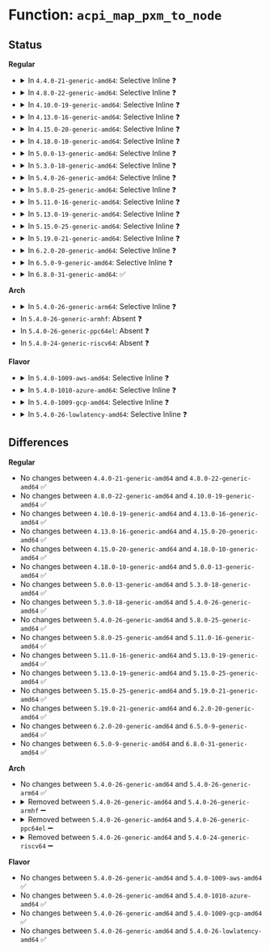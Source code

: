 # Function: <code>acpi_map_pxm_to_node</code>

## Status
<b>Regular</b>
<ul>
<li>
<details>
<summary>In <code>4.4.0-21-generic-amd64</code>: Selective Inline ❓</summary>

```c
int acpi_map_pxm_to_node(int pxm)
```

```json
{
  "name": "acpi_map_pxm_to_node",
  "collision_type": "Unique Global",
  "inline_type": "Selective",
  "funcs": [
    {
      "addr": 18446744071583609109,
      "name": "acpi_map_pxm_to_node",
      "external": true,
      "loc": "drivers/acpi/numa.c:69",
      "file": "drivers/acpi/numa.c",
      "inline": "not declared, inlined",
      "caller_inline": [],
      "caller_func": [
        "arch/x86/mm/srat.c:acpi_numa_x2apic_affinity_init",
        "arch/x86/mm/srat.c:acpi_numa_processor_affinity_init",
        "arch/x86/mm/srat.c:acpi_numa_memory_affinity_init",
        "drivers/acpi/numa.c:acpi_map_pxm_to_online_node",
        "drivers/acpi/numa.c:acpi_get_node",
        "drivers/iommu/dmar.c:dmar_parse_one_rhsa"
      ]
    }
  ],
  "symbols": [
    {
      "addr": 18446744071583609109,
      "name": "acpi_map_pxm_to_node",
      "section": ".text",
      "bind": "STB_GLOBAL",
      "size": 160
    }
  ]
}
```
</details>
</li>
<li>
<details>
<summary>In <code>4.8.0-22-generic-amd64</code>: Selective Inline ❓</summary>

```c
int acpi_map_pxm_to_node(int pxm)
```

```json
{
  "name": "acpi_map_pxm_to_node",
  "collision_type": "Unique Global",
  "inline_type": "Selective",
  "funcs": [
    {
      "addr": 18446744071583932239,
      "name": "acpi_map_pxm_to_node",
      "external": true,
      "loc": "drivers/acpi/numa.c:69",
      "file": "drivers/acpi/numa.c",
      "inline": "not declared, inlined",
      "caller_inline": [],
      "caller_func": [
        "arch/x86/mm/srat.c:acpi_numa_processor_affinity_init",
        "arch/x86/mm/srat.c:acpi_numa_x2apic_affinity_init",
        "drivers/acpi/numa.c:acpi_get_node",
        "drivers/acpi/numa.c:acpi_numa_memory_affinity_init",
        "drivers/acpi/numa.c:acpi_map_pxm_to_online_node",
        "drivers/iommu/dmar.c:dmar_parse_one_rhsa"
      ]
    }
  ],
  "symbols": [
    {
      "addr": 18446744071583932239,
      "name": "acpi_map_pxm_to_node",
      "section": ".text",
      "bind": "STB_GLOBAL",
      "size": 158
    }
  ]
}
```
</details>
</li>
<li>
<details>
<summary>In <code>4.10.0-19-generic-amd64</code>: Selective Inline ❓</summary>

```c
int acpi_map_pxm_to_node(int pxm)
```

```json
{
  "name": "acpi_map_pxm_to_node",
  "collision_type": "Unique Global",
  "inline_type": "Selective",
  "funcs": [
    {
      "addr": 18446744071584073723,
      "name": "acpi_map_pxm_to_node",
      "external": true,
      "loc": "drivers/acpi/numa.c:69",
      "file": "drivers/acpi/numa.c",
      "inline": "not declared, inlined",
      "caller_inline": [],
      "caller_func": [
        "arch/x86/mm/srat.c:acpi_numa_processor_affinity_init",
        "arch/x86/mm/srat.c:acpi_numa_x2apic_affinity_init",
        "drivers/acpi/numa.c:acpi_get_node",
        "drivers/acpi/numa.c:acpi_numa_memory_affinity_init",
        "drivers/acpi/numa.c:acpi_map_pxm_to_online_node",
        "drivers/iommu/dmar.c:dmar_parse_one_rhsa"
      ]
    }
  ],
  "symbols": [
    {
      "addr": 18446744071584073723,
      "name": "acpi_map_pxm_to_node",
      "section": ".text",
      "bind": "STB_GLOBAL",
      "size": 181
    }
  ]
}
```
</details>
</li>
<li>
<details>
<summary>In <code>4.13.0-16-generic-amd64</code>: Selective Inline ❓</summary>

```c
int acpi_map_pxm_to_node(int pxm)
```

```json
{
  "name": "acpi_map_pxm_to_node",
  "collision_type": "Unique Global",
  "inline_type": "Selective",
  "funcs": [
    {
      "addr": 18446744071584140128,
      "name": "acpi_map_pxm_to_node",
      "external": true,
      "loc": "drivers/acpi/numa.c:69",
      "file": "drivers/acpi/numa.c",
      "inline": "not declared, inlined",
      "caller_inline": [],
      "caller_func": [
        "arch/x86/mm/srat.c:acpi_numa_processor_affinity_init",
        "arch/x86/mm/srat.c:acpi_numa_x2apic_affinity_init",
        "drivers/acpi/numa.c:acpi_get_node",
        "drivers/acpi/numa.c:acpi_numa_memory_affinity_init",
        "drivers/acpi/numa.c:acpi_map_pxm_to_online_node",
        "drivers/iommu/dmar.c:dmar_parse_one_rhsa"
      ]
    }
  ],
  "symbols": [
    {
      "addr": 18446744071584140128,
      "name": "acpi_map_pxm_to_node",
      "section": ".text",
      "bind": "STB_GLOBAL",
      "size": 196
    }
  ]
}
```
</details>
</li>
<li>
<details>
<summary>In <code>4.15.0-20-generic-amd64</code>: Selective Inline ❓</summary>

```c
int acpi_map_pxm_to_node(int pxm)
```

```json
{
  "name": "acpi_map_pxm_to_node",
  "collision_type": "Unique Global",
  "inline_type": "Selective",
  "funcs": [
    {
      "addr": 18446744071584414400,
      "name": "acpi_map_pxm_to_node",
      "external": true,
      "loc": "drivers/acpi/numa.c:69",
      "file": "drivers/acpi/numa.c",
      "inline": "not declared, inlined",
      "caller_inline": [],
      "caller_func": [
        "arch/x86/mm/srat.c:acpi_numa_processor_affinity_init",
        "arch/x86/mm/srat.c:acpi_numa_x2apic_affinity_init",
        "drivers/acpi/numa.c:acpi_get_node",
        "drivers/acpi/numa.c:acpi_numa_memory_affinity_init",
        "drivers/acpi/numa.c:acpi_map_pxm_to_online_node",
        "drivers/iommu/dmar.c:dmar_parse_one_rhsa"
      ]
    }
  ],
  "symbols": [
    {
      "addr": 18446744071584414400,
      "name": "acpi_map_pxm_to_node",
      "section": ".text",
      "bind": "STB_GLOBAL",
      "size": 196
    }
  ]
}
```
</details>
</li>
<li>
<details>
<summary>In <code>4.18.0-10-generic-amd64</code>: Selective Inline ❓</summary>

```c
int acpi_map_pxm_to_node(int pxm)
```

```json
{
  "name": "acpi_map_pxm_to_node",
  "collision_type": "Unique Global",
  "inline_type": "Selective",
  "funcs": [
    {
      "addr": 18446744071584637792,
      "name": "acpi_map_pxm_to_node",
      "external": true,
      "loc": "drivers/acpi/numa.c:69",
      "file": "drivers/acpi/numa.c",
      "inline": "not declared, inlined",
      "caller_inline": [],
      "caller_func": [
        "arch/x86/mm/srat.c:acpi_numa_processor_affinity_init",
        "arch/x86/mm/srat.c:acpi_numa_x2apic_affinity_init",
        "drivers/acpi/numa.c:acpi_get_node",
        "drivers/acpi/numa.c:acpi_numa_memory_affinity_init",
        "drivers/acpi/numa.c:acpi_map_pxm_to_online_node",
        "drivers/iommu/dmar.c:dmar_parse_one_rhsa"
      ]
    }
  ],
  "symbols": [
    {
      "addr": 18446744071584637792,
      "name": "acpi_map_pxm_to_node",
      "section": ".text",
      "bind": "STB_GLOBAL",
      "size": 194
    }
  ]
}
```
</details>
</li>
<li>
<details>
<summary>In <code>5.0.0-13-generic-amd64</code>: Selective Inline ❓</summary>

```c
int acpi_map_pxm_to_node(int pxm)
```

```json
{
  "name": "acpi_map_pxm_to_node",
  "collision_type": "Unique Global",
  "inline_type": "Selective",
  "funcs": [
    {
      "addr": 18446744071584736880,
      "name": "acpi_map_pxm_to_node",
      "external": true,
      "loc": "drivers/acpi/numa.c:68",
      "file": "drivers/acpi/numa.c",
      "inline": "not declared, inlined",
      "caller_inline": [],
      "caller_func": [
        "arch/x86/mm/srat.c:acpi_numa_processor_affinity_init",
        "arch/x86/mm/srat.c:acpi_numa_x2apic_affinity_init",
        "drivers/acpi/numa.c:acpi_get_node",
        "drivers/acpi/numa.c:acpi_numa_memory_affinity_init",
        "drivers/acpi/numa.c:acpi_map_pxm_to_online_node",
        "drivers/iommu/dmar.c:dmar_parse_one_rhsa"
      ]
    }
  ],
  "symbols": [
    {
      "addr": 18446744071584736880,
      "name": "acpi_map_pxm_to_node",
      "section": ".text",
      "bind": "STB_GLOBAL",
      "size": 194
    }
  ]
}
```
</details>
</li>
<li>
<details>
<summary>In <code>5.3.0-18-generic-amd64</code>: Selective Inline ❓</summary>

```c
int acpi_map_pxm_to_node(int pxm)
```

```json
{
  "name": "acpi_map_pxm_to_node",
  "collision_type": "Unique Global",
  "inline_type": "Selective",
  "funcs": [
    {
      "addr": 18446744071584938864,
      "name": "acpi_map_pxm_to_node",
      "external": true,
      "loc": "drivers/acpi/numa.c:54",
      "file": "drivers/acpi/numa.c",
      "inline": "not declared, inlined",
      "caller_inline": [],
      "caller_func": [
        "arch/x86/mm/srat.c:acpi_numa_processor_affinity_init",
        "arch/x86/mm/srat.c:acpi_numa_x2apic_affinity_init",
        "drivers/acpi/numa.c:acpi_get_node",
        "drivers/acpi/numa.c:acpi_numa_memory_affinity_init",
        "drivers/acpi/numa.c:acpi_map_pxm_to_online_node",
        "drivers/iommu/dmar.c:dmar_parse_one_rhsa"
      ]
    }
  ],
  "symbols": [
    {
      "addr": 18446744071584938864,
      "name": "acpi_map_pxm_to_node",
      "section": ".text",
      "bind": "STB_GLOBAL",
      "size": 194
    }
  ]
}
```
</details>
</li>
<li>
<details>
<summary>In <code>5.4.0-26-generic-amd64</code>: Selective Inline ❓</summary>

```c
int acpi_map_pxm_to_node(int pxm)
```

```json
{
  "name": "acpi_map_pxm_to_node",
  "collision_type": "Unique Global",
  "inline_type": "Selective",
  "funcs": [
    {
      "addr": 18446744071585074656,
      "name": "acpi_map_pxm_to_node",
      "external": true,
      "loc": "drivers/acpi/numa.c:54",
      "file": "drivers/acpi/numa.c",
      "inline": "not declared, inlined",
      "caller_inline": [],
      "caller_func": [
        "arch/x86/mm/srat.c:acpi_numa_processor_affinity_init",
        "arch/x86/mm/srat.c:acpi_numa_x2apic_affinity_init",
        "drivers/acpi/numa.c:acpi_get_node",
        "drivers/acpi/numa.c:acpi_numa_memory_affinity_init",
        "drivers/acpi/numa.c:acpi_map_pxm_to_online_node",
        "drivers/iommu/dmar.c:dmar_parse_one_rhsa"
      ]
    }
  ],
  "symbols": [
    {
      "addr": 18446744071585074656,
      "name": "acpi_map_pxm_to_node",
      "section": ".text",
      "bind": "STB_GLOBAL",
      "size": 194
    }
  ]
}
```
</details>
</li>
<li>
<details>
<summary>In <code>5.8.0-25-generic-amd64</code>: Selective Inline ❓</summary>

```c
int acpi_map_pxm_to_node(int pxm)
```

```json
{
  "name": "acpi_map_pxm_to_node",
  "collision_type": "Unique Global",
  "inline_type": "Selective",
  "funcs": [
    {
      "addr": 18446744071586085344,
      "name": "acpi_map_pxm_to_node",
      "external": true,
      "loc": "drivers/acpi/numa/srat.c:55",
      "file": "drivers/acpi/numa/srat.c",
      "inline": "not declared, inlined",
      "caller_inline": [],
      "caller_func": [
        "arch/x86/mm/srat.c:acpi_numa_processor_affinity_init",
        "arch/x86/mm/srat.c:acpi_numa_x2apic_affinity_init",
        "drivers/acpi/numa/srat.c:acpi_get_node",
        "drivers/acpi/numa/srat.c:acpi_numa_memory_affinity_init",
        "drivers/iommu/intel/dmar.c:dmar_parse_one_rhsa"
      ]
    }
  ],
  "symbols": [
    {
      "addr": 18446744071586085344,
      "name": "acpi_map_pxm_to_node",
      "section": ".text",
      "bind": "STB_GLOBAL",
      "size": 193
    }
  ]
}
```
</details>
</li>
<li>
<details>
<summary>In <code>5.11.0-16-generic-amd64</code>: Selective Inline ❓</summary>

```c
int acpi_map_pxm_to_node(int pxm)
```

```json
{
  "name": "acpi_map_pxm_to_node",
  "collision_type": "Unique Global",
  "inline_type": "Selective",
  "funcs": [
    {
      "addr": 18446744071586206416,
      "name": "acpi_map_pxm_to_node",
      "external": true,
      "loc": "drivers/acpi/numa/srat.c:60",
      "file": "drivers/acpi/numa/srat.c",
      "inline": "not declared, inlined",
      "caller_inline": [],
      "caller_func": [
        "arch/x86/mm/srat.c:acpi_numa_processor_affinity_init",
        "arch/x86/mm/srat.c:acpi_numa_x2apic_affinity_init",
        "drivers/acpi/numa/srat.c:acpi_parse_gi_affinity",
        "drivers/acpi/numa/srat.c:acpi_numa_memory_affinity_init"
      ]
    }
  ],
  "symbols": [
    {
      "addr": 18446744071586206416,
      "name": "acpi_map_pxm_to_node",
      "section": ".text",
      "bind": "STB_GLOBAL",
      "size": 193
    }
  ]
}
```
</details>
</li>
<li>
<details>
<summary>In <code>5.13.0-19-generic-amd64</code>: Selective Inline ❓</summary>

```c
int acpi_map_pxm_to_node(int pxm)
```

```json
{
  "name": "acpi_map_pxm_to_node",
  "collision_type": "Unique Global",
  "inline_type": "Selective",
  "funcs": [
    {
      "addr": 18446744071586081152,
      "name": "acpi_map_pxm_to_node",
      "external": true,
      "loc": "drivers/acpi/numa/srat.c:60",
      "file": "drivers/acpi/numa/srat.c",
      "inline": "not declared, inlined",
      "caller_inline": [],
      "caller_func": [
        "arch/x86/mm/srat.c:acpi_numa_processor_affinity_init",
        "arch/x86/mm/srat.c:acpi_numa_x2apic_affinity_init",
        "drivers/acpi/numa/srat.c:acpi_parse_gi_affinity",
        "drivers/acpi/numa/srat.c:acpi_numa_memory_affinity_init"
      ]
    }
  ],
  "symbols": [
    {
      "addr": 18446744071586081152,
      "name": "acpi_map_pxm_to_node",
      "section": ".text",
      "bind": "STB_GLOBAL",
      "size": 187
    }
  ]
}
```
</details>
</li>
<li>
<details>
<summary>In <code>5.15.0-25-generic-amd64</code>: Selective Inline ❓</summary>

```c
int acpi_map_pxm_to_node(int pxm)
```

```json
{
  "name": "acpi_map_pxm_to_node",
  "collision_type": "Unique Global",
  "inline_type": "Selective",
  "funcs": [
    {
      "addr": 18446744071586577936,
      "name": "acpi_map_pxm_to_node",
      "external": true,
      "loc": "drivers/acpi/numa/srat.c:60",
      "file": "drivers/acpi/numa/srat.c",
      "inline": "not declared, inlined",
      "caller_inline": [],
      "caller_func": [
        "arch/x86/mm/srat.c:acpi_numa_processor_affinity_init",
        "arch/x86/mm/srat.c:acpi_numa_x2apic_affinity_init",
        "drivers/acpi/numa/srat.c:acpi_parse_gi_affinity",
        "drivers/acpi/numa/srat.c:acpi_numa_memory_affinity_init"
      ]
    }
  ],
  "symbols": [
    {
      "addr": 18446744071586577936,
      "name": "acpi_map_pxm_to_node",
      "section": ".text",
      "bind": "STB_GLOBAL",
      "size": 468
    }
  ]
}
```
</details>
</li>
<li>
<details>
<summary>In <code>5.19.0-21-generic-amd64</code>: Selective Inline ❓</summary>

```c
int acpi_map_pxm_to_node(int pxm)
```

```json
{
  "name": "acpi_map_pxm_to_node",
  "collision_type": "Unique Global",
  "inline_type": "Selective",
  "funcs": [
    {
      "addr": 18446744071587837856,
      "name": "acpi_map_pxm_to_node",
      "external": true,
      "loc": "drivers/acpi/numa/srat.c:60",
      "file": "drivers/acpi/numa/srat.c",
      "inline": "not declared, inlined",
      "caller_inline": [],
      "caller_func": [
        "arch/x86/mm/srat.c:acpi_numa_processor_affinity_init",
        "arch/x86/mm/srat.c:acpi_numa_x2apic_affinity_init",
        "drivers/acpi/numa/srat.c:acpi_parse_gi_affinity",
        "drivers/acpi/numa/srat.c:acpi_parse_cfmws",
        "drivers/acpi/numa/srat.c:acpi_numa_memory_affinity_init"
      ]
    }
  ],
  "symbols": [
    {
      "addr": 18446744071587837856,
      "name": "acpi_map_pxm_to_node",
      "section": ".text",
      "bind": "STB_GLOBAL",
      "size": 519
    }
  ]
}
```
</details>
</li>
<li>
<details>
<summary>In <code>6.2.0-20-generic-amd64</code>: Selective Inline ❓</summary>

```c
int acpi_map_pxm_to_node(int pxm)
```

```json
{
  "name": "acpi_map_pxm_to_node",
  "collision_type": "Unique Global",
  "inline_type": "Selective",
  "funcs": [
    {
      "addr": 18446744071589180032,
      "name": "acpi_map_pxm_to_node",
      "external": true,
      "loc": "drivers/acpi/numa/srat.c:60",
      "file": "drivers/acpi/numa/srat.c",
      "inline": "not declared, inlined",
      "caller_inline": [],
      "caller_func": [
        "arch/x86/mm/srat.c:acpi_numa_processor_affinity_init",
        "arch/x86/mm/srat.c:acpi_numa_x2apic_affinity_init",
        "drivers/acpi/numa/srat.c:acpi_parse_gi_affinity",
        "drivers/acpi/numa/srat.c:acpi_parse_cfmws",
        "drivers/acpi/numa/srat.c:acpi_numa_memory_affinity_init"
      ]
    }
  ],
  "symbols": [
    {
      "addr": 18446744071589180032,
      "name": "acpi_map_pxm_to_node",
      "section": ".text",
      "bind": "STB_GLOBAL",
      "size": 519
    }
  ]
}
```
</details>
</li>
<li>
<details>
<summary>In <code>6.5.0-9-generic-amd64</code>: Selective Inline ❓</summary>

```c
int acpi_map_pxm_to_node(int pxm)
```

```json
{
  "name": "acpi_map_pxm_to_node",
  "collision_type": "Unique Global",
  "inline_type": "Selective",
  "funcs": [
    {
      "addr": 18446744071589474096,
      "name": "acpi_map_pxm_to_node",
      "external": true,
      "loc": "drivers/acpi/numa/srat.c:60",
      "file": "drivers/acpi/numa/srat.c",
      "inline": "not declared, inlined",
      "caller_inline": [],
      "caller_func": [
        "arch/x86/mm/srat.c:acpi_numa_processor_affinity_init",
        "arch/x86/mm/srat.c:acpi_numa_x2apic_affinity_init",
        "drivers/acpi/numa/srat.c:acpi_parse_gi_affinity",
        "drivers/acpi/numa/srat.c:acpi_parse_cfmws",
        "drivers/acpi/numa/srat.c:acpi_numa_memory_affinity_init"
      ]
    }
  ],
  "symbols": [
    {
      "addr": 18446744071589474096,
      "name": "acpi_map_pxm_to_node",
      "section": ".text",
      "bind": "STB_GLOBAL",
      "size": 519
    }
  ]
}
```
</details>
</li>
<li>
<details>
<summary>In <code>6.8.0-31-generic-amd64</code>: ✅</summary>

```c
int acpi_map_pxm_to_node(int pxm)
```

```json
{
  "name": "acpi_map_pxm_to_node",
  "collision_type": "Unique Global",
  "inline_type": "No",
  "funcs": [
    {
      "addr": 18446744071589780016,
      "name": "acpi_map_pxm_to_node",
      "external": true,
      "loc": "drivers/acpi/numa/srat.c:60",
      "file": "drivers/acpi/numa/srat.c",
      "inline": "seen, unknown",
      "caller_inline": [],
      "caller_func": [
        "arch/x86/mm/srat.c:acpi_numa_processor_affinity_init",
        "arch/x86/mm/srat.c:acpi_numa_x2apic_affinity_init",
        "drivers/acpi/numa/srat.c:acpi_parse_gi_affinity",
        "drivers/acpi/numa/srat.c:acpi_parse_cfmws",
        "drivers/acpi/numa/srat.c:acpi_numa_memory_affinity_init"
      ]
    }
  ],
  "symbols": [
    {
      "addr": 18446744071589780016,
      "name": "acpi_map_pxm_to_node",
      "section": ".text",
      "bind": "STB_GLOBAL",
      "size": 508
    }
  ]
}
```
</details>
</li>
</ul>
<b>Arch</b>
<ul>
<li>
<details>
<summary>In <code>5.4.0-26-generic-arm64</code>: Selective Inline ❓</summary>

```c
int acpi_map_pxm_to_node(int pxm)
```

```json
{
  "name": "acpi_map_pxm_to_node",
  "collision_type": "Unique Global",
  "inline_type": "Selective",
  "funcs": [
    {
      "addr": 18446603336497477880,
      "name": "acpi_map_pxm_to_node",
      "external": true,
      "loc": "drivers/acpi/numa.c:54",
      "file": "drivers/acpi/numa.c",
      "inline": "not declared, inlined",
      "caller_inline": [],
      "caller_func": [
        "arch/arm64/kernel/acpi_numa.c:acpi_numa_gicc_affinity_init",
        "drivers/irqchip/irq-gic-v3-its.c:gic_acpi_parse_srat_its",
        "drivers/acpi/numa.c:acpi_get_node",
        "drivers/acpi/numa.c:acpi_numa_memory_affinity_init",
        "drivers/acpi/numa.c:acpi_map_pxm_to_online_node",
        "drivers/acpi/arm64/iort.c:arm_smmu_v3_set_proximity"
      ]
    }
  ],
  "symbols": [
    {
      "addr": 18446603336497477880,
      "name": "acpi_map_pxm_to_node",
      "section": ".text",
      "bind": "STB_GLOBAL",
      "size": 248
    }
  ]
}
```
</details>
</li>
<li>
In <code>5.4.0-26-generic-armhf</code>: Absent ❓
</li>
<li>
In <code>5.4.0-26-generic-ppc64el</code>: Absent ❓
</li>
<li>
In <code>5.4.0-24-generic-riscv64</code>: Absent ❓
</li>
</ul>
<b>Flavor</b>
<ul>
<li>
<details>
<summary>In <code>5.4.0-1009-aws-amd64</code>: Selective Inline ❓</summary>

```c
int acpi_map_pxm_to_node(int pxm)
```

```json
{
  "name": "acpi_map_pxm_to_node",
  "collision_type": "Unique Global",
  "inline_type": "Selective",
  "funcs": [
    {
      "addr": 18446744071585004144,
      "name": "acpi_map_pxm_to_node",
      "external": true,
      "loc": "drivers/acpi/numa.c:54",
      "file": "drivers/acpi/numa.c",
      "inline": "not declared, inlined",
      "caller_inline": [],
      "caller_func": [
        "arch/x86/mm/srat.c:acpi_numa_processor_affinity_init",
        "arch/x86/mm/srat.c:acpi_numa_x2apic_affinity_init",
        "drivers/acpi/numa.c:acpi_get_node",
        "drivers/acpi/numa.c:acpi_numa_memory_affinity_init",
        "drivers/acpi/numa.c:acpi_map_pxm_to_online_node",
        "drivers/iommu/dmar.c:dmar_parse_one_rhsa"
      ]
    }
  ],
  "symbols": [
    {
      "addr": 18446744071585004144,
      "name": "acpi_map_pxm_to_node",
      "section": ".text",
      "bind": "STB_GLOBAL",
      "size": 194
    }
  ]
}
```
</details>
</li>
<li>
<details>
<summary>In <code>5.4.0-1010-azure-amd64</code>: Selective Inline ❓</summary>

```c
int acpi_map_pxm_to_node(int pxm)
```

```json
{
  "name": "acpi_map_pxm_to_node",
  "collision_type": "Unique Global",
  "inline_type": "Selective",
  "funcs": [
    {
      "addr": 18446744071584919728,
      "name": "acpi_map_pxm_to_node",
      "external": true,
      "loc": "drivers/acpi/numa.c:54",
      "file": "drivers/acpi/numa.c",
      "inline": "not declared, inlined",
      "caller_inline": [],
      "caller_func": [
        "arch/x86/mm/srat.c:acpi_numa_processor_affinity_init",
        "arch/x86/mm/srat.c:acpi_numa_x2apic_affinity_init",
        "drivers/acpi/numa.c:acpi_get_node",
        "drivers/acpi/numa.c:acpi_numa_memory_affinity_init",
        "drivers/acpi/numa.c:acpi_map_pxm_to_online_node",
        "drivers/acpi/nfit/core.c:acpi_nfit_register_region",
        "drivers/iommu/dmar.c:dmar_parse_one_rhsa"
      ]
    }
  ],
  "symbols": [
    {
      "addr": 18446744071584919728,
      "name": "acpi_map_pxm_to_node",
      "section": ".text",
      "bind": "STB_GLOBAL",
      "size": 194
    }
  ]
}
```
</details>
</li>
<li>
<details>
<summary>In <code>5.4.0-1009-gcp-amd64</code>: Selective Inline ❓</summary>

```c
int acpi_map_pxm_to_node(int pxm)
```

```json
{
  "name": "acpi_map_pxm_to_node",
  "collision_type": "Unique Global",
  "inline_type": "Selective",
  "funcs": [
    {
      "addr": 18446744071585026240,
      "name": "acpi_map_pxm_to_node",
      "external": true,
      "loc": "drivers/acpi/numa.c:54",
      "file": "drivers/acpi/numa.c",
      "inline": "not declared, inlined",
      "caller_inline": [],
      "caller_func": [
        "arch/x86/mm/srat.c:acpi_numa_processor_affinity_init",
        "arch/x86/mm/srat.c:acpi_numa_x2apic_affinity_init",
        "drivers/acpi/numa.c:acpi_get_node",
        "drivers/acpi/numa.c:acpi_numa_memory_affinity_init",
        "drivers/acpi/numa.c:acpi_map_pxm_to_online_node",
        "drivers/iommu/dmar.c:dmar_parse_one_rhsa"
      ]
    }
  ],
  "symbols": [
    {
      "addr": 18446744071585026240,
      "name": "acpi_map_pxm_to_node",
      "section": ".text",
      "bind": "STB_GLOBAL",
      "size": 194
    }
  ]
}
```
</details>
</li>
<li>
<details>
<summary>In <code>5.4.0-26-lowlatency-amd64</code>: Selective Inline ❓</summary>

```c
int acpi_map_pxm_to_node(int pxm)
```

```json
{
  "name": "acpi_map_pxm_to_node",
  "collision_type": "Unique Global",
  "inline_type": "Selective",
  "funcs": [
    {
      "addr": 18446744071585132400,
      "name": "acpi_map_pxm_to_node",
      "external": true,
      "loc": "drivers/acpi/numa.c:54",
      "file": "drivers/acpi/numa.c",
      "inline": "not declared, inlined",
      "caller_inline": [],
      "caller_func": [
        "arch/x86/mm/srat.c:acpi_numa_processor_affinity_init",
        "arch/x86/mm/srat.c:acpi_numa_x2apic_affinity_init",
        "drivers/acpi/numa.c:acpi_get_node",
        "drivers/acpi/numa.c:acpi_numa_memory_affinity_init",
        "drivers/acpi/numa.c:acpi_map_pxm_to_online_node",
        "drivers/iommu/dmar.c:dmar_parse_one_rhsa"
      ]
    }
  ],
  "symbols": [
    {
      "addr": 18446744071585132400,
      "name": "acpi_map_pxm_to_node",
      "section": ".text",
      "bind": "STB_GLOBAL",
      "size": 194
    }
  ]
}
```
</details>
</li>
</ul>

## Differences
<b>Regular</b>
<ul>
<li>
No changes between <code>4.4.0-21-generic-amd64</code> and <code>4.8.0-22-generic-amd64</code> ✅
</li>
<li>
No changes between <code>4.8.0-22-generic-amd64</code> and <code>4.10.0-19-generic-amd64</code> ✅
</li>
<li>
No changes between <code>4.10.0-19-generic-amd64</code> and <code>4.13.0-16-generic-amd64</code> ✅
</li>
<li>
No changes between <code>4.13.0-16-generic-amd64</code> and <code>4.15.0-20-generic-amd64</code> ✅
</li>
<li>
No changes between <code>4.15.0-20-generic-amd64</code> and <code>4.18.0-10-generic-amd64</code> ✅
</li>
<li>
No changes between <code>4.18.0-10-generic-amd64</code> and <code>5.0.0-13-generic-amd64</code> ✅
</li>
<li>
No changes between <code>5.0.0-13-generic-amd64</code> and <code>5.3.0-18-generic-amd64</code> ✅
</li>
<li>
No changes between <code>5.3.0-18-generic-amd64</code> and <code>5.4.0-26-generic-amd64</code> ✅
</li>
<li>
No changes between <code>5.4.0-26-generic-amd64</code> and <code>5.8.0-25-generic-amd64</code> ✅
</li>
<li>
No changes between <code>5.8.0-25-generic-amd64</code> and <code>5.11.0-16-generic-amd64</code> ✅
</li>
<li>
No changes between <code>5.11.0-16-generic-amd64</code> and <code>5.13.0-19-generic-amd64</code> ✅
</li>
<li>
No changes between <code>5.13.0-19-generic-amd64</code> and <code>5.15.0-25-generic-amd64</code> ✅
</li>
<li>
No changes between <code>5.15.0-25-generic-amd64</code> and <code>5.19.0-21-generic-amd64</code> ✅
</li>
<li>
No changes between <code>5.19.0-21-generic-amd64</code> and <code>6.2.0-20-generic-amd64</code> ✅
</li>
<li>
No changes between <code>6.2.0-20-generic-amd64</code> and <code>6.5.0-9-generic-amd64</code> ✅
</li>
<li>
No changes between <code>6.5.0-9-generic-amd64</code> and <code>6.8.0-31-generic-amd64</code> ✅
</li>
</ul>
<b>Arch</b>
<ul>
<li>
No changes between <code>5.4.0-26-generic-amd64</code> and <code>5.4.0-26-generic-arm64</code> ✅
</li>
<li>
<details>
<summary>Removed between <code>5.4.0-26-generic-amd64</code> and <code>5.4.0-26-generic-armhf</code> ➖</summary>

```c
int acpi_map_pxm_to_node(int pxm)
```
</details>
</li>
<li>
<details>
<summary>Removed between <code>5.4.0-26-generic-amd64</code> and <code>5.4.0-26-generic-ppc64el</code> ➖</summary>

```c
int acpi_map_pxm_to_node(int pxm)
```
</details>
</li>
<li>
<details>
<summary>Removed between <code>5.4.0-26-generic-amd64</code> and <code>5.4.0-24-generic-riscv64</code> ➖</summary>

```c
int acpi_map_pxm_to_node(int pxm)
```
</details>
</li>
</ul>
<b>Flavor</b>
<ul>
<li>
No changes between <code>5.4.0-26-generic-amd64</code> and <code>5.4.0-1009-aws-amd64</code> ✅
</li>
<li>
No changes between <code>5.4.0-26-generic-amd64</code> and <code>5.4.0-1010-azure-amd64</code> ✅
</li>
<li>
No changes between <code>5.4.0-26-generic-amd64</code> and <code>5.4.0-1009-gcp-amd64</code> ✅
</li>
<li>
No changes between <code>5.4.0-26-generic-amd64</code> and <code>5.4.0-26-lowlatency-amd64</code> ✅
</li>
</ul>
